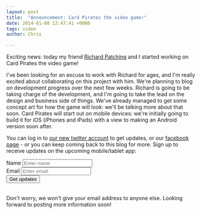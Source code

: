 ```yaml
---
layout: post
title:  "Announcement: Card Pirates the video game!"
date: 2014-01-08 12:47:41 +0000
tags: video
author: Chris

---
```


Exciting news: today my friend [Richard Patching](http://twitter.com/disciplex) and I started working on Card Pirates the video game!

I've been looking for an excuse to work with Richard for ages, and I'm really excited about collaborating on this project with him. We're planning to blog on development progress over the next few weeks. Richard is going to be taking charge of the development, and I'm going to take the lead on the design and business side of things. We've already managed to get some concept art for how the game will look: we'll be talking more about that soon. Card Pirates will start out on mobile devices: we're initially going to build it for iOS (iPhones and iPads) with a view to making an Android version soon after.

You can log in to [our new twitter account](http://twitter.com/cardpirates) to get updates, or our [facebook page](https://www.facebook.com/cardpirates) - or you can keep coming back to this blog for more. Sign up to receive updates on the upcoming mobile/tablet app:

<form class='form-inline' role='form' action="http://thinkcodelearn.createsend.com/t/r/s/ttlylhk/" method="post">
  <div class='form-group'>
    <label class='sr-only' for="fieldName">Name</label>
    <input id="fieldName" name="cm-name" type="text" class='form-control' placeholder='Enter name'/>
  </div>
  <div class='form-group'>
    <label class='sr-only' for="fieldEmail">Email</label>
    <input id="fieldEmail" name="cm-ttlylhk-ttlylhk" class='form-control' type="email" required placeholder='Enter email'/>
  </div>
  <button type="submit" class='btn btn-success'>Get updates</button>
</form>

<p>
<br/>
Don't worry, we won't give your email address to anyone else. Looking forward to posting more information soon!
</p>
